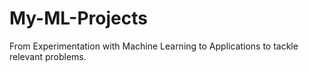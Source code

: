 # My-ML-Projects
From Experimentation with Machine Learning
to Applications to tackle relevant problems.
